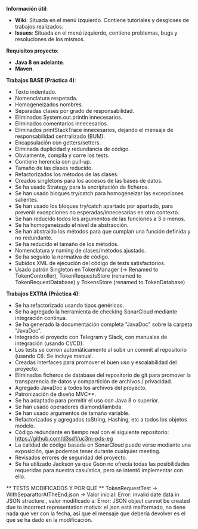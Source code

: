 **Información útil**:
- **Wiki**: Situada en el menú izquierdo. Contiene tutoriales y desgloses de trabajos realizados.
- **Issues**: Situada en el menú izquierdo, contiene problemas, bugs y resoluciones de los mismos.


**Requisitos proyecto**:
- **Java 8 en adelante**.
- **Maven**.

**Trabajos BASE (Práctica 4)**:
- Texto indentado.
- Nomenclatura respetada.
- Homogeneizados nombres.
- Separadas clases por grado de responsabilidad.
- Eliminados System.out.println innecesarios.
- Eliminados comentarios innecesarios.
- Eliminados printStackTrace innecesarios, dejando el mensaje de responsabilidad centralizado (BUM).
- Encapsulación con getters/setters.
- Eliminada duplicidad y redundancia de código.
- Obviamente, compila y corre los tests.
- Contiene herencia con pull-up.
- Tamaño de las clases reducido.
- Refactorizados los métodos de las clases.
- Creados singletons para los accesos de las bases de datos.
- Se ha usado Strategy para la encriptación de ficheros.
- Se han usado bloques try/catch para homogeneizar las excepciones salientes.
- Se han usado los bloques try/catch apartado por apartado, para prevenir excepciones no esperadas/innecesarias en otro contexto.
- Se han reducido todos los argumentos de las funciones a 3 o menos.
- Se ha homogeneizado el nivel de abstracción.
- Se han abstraido los métodos para que cumplan una función definida y no redundante.
- Se ha reducido el tamaño de los métodos.
- Nomenclatura y naming de clases/métodos ajustado.
- Se ha seguido la normativa de código.
- Subidos XML de ejecución del código de tests satisfactorios.
- Usado patrón Singleton en TokenManager (-> Renamed to TokenController), TokenRequestsStore (renamed to TokenRequestDatabase) y TokensStore (renamed to TokenDatabase)
                            
**Trabajos EXTRA (Práctica 4)**:
- Se ha refactorizado usando tipos genéricos.
- Se ha agregado la herramienta de checking SonarCloud mediante integración continua.
- Se ha generado la documentación completa "JavaDoc" sobre la carpeta "JavaDoc".
- Integrado el proyecto con Telegram y Slack, con manuales de integración (usando CI/CD).
- Los tests se corren automáticamente al subir un commit al repositorio (usando CI). Se incluye manual.
- Creadas interfaces para promover el buen uso y escalabilidad del proyecto.
- Eliminados ficheros de database del repositorio de git para promover la transparencia de datos y compartición de archivos / privacidad.
- Agregado JavaDoc a todos los archivos del proyecto.
- Patronización de diseño MVC**.
- Se ha adaptado para permitir el uso con Java 8 o superior.
- Se han usado operadores diamond/lambda.
- Se han usado argumentos de tamaño variable.
- Refactorizados y agregados toString, Hashing, etc a todos los objetos modelo.
- Código redundante en tiempo real con el siguiente repositorio: https://github.com/d3sd1/uc3m-pds-eg
- La calidad de código basada en SonarCloud puede verse mediante una exposición, que podemos tener durante cualquier meeting.
- Revisados errores de seguridad del proyecto.
- Se ha utilizado Jackson ya que Gson no ofrecía todas las posibilidades requeridas para nuestra casuística, pero se intentó implementar con ello.

** TESTS MODIFICADOS Y POR QUE **
TokenRequestTest -> WithSeparattorAtTheEnd.json -> Valor inicial: Error: invalid date data in JSON structure.,
 valor modificado a: Error: JSON object cannot be created due to incorrect representation
 motivo: el json está malformado, no tiene nada que ver con la fecha, así que el mensaje que debería devolver es el que se ha dado en la modificación.